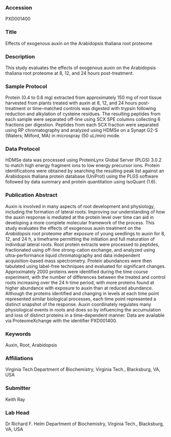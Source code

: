 ### Accession
PXD001400

### Title
Effects of exogenous auxin on the Arabidopsis thaliana root proteome

### Description
This study evaluates the effects of exogenous auxin on the Arabidopsis thaliana root proteome at 8, 12, and 24 hours post-treatment.

### Sample Protocol
Protein (0.4 to 0.6 mg) extracted from approximately 150 mg of root tissue harvested from plants treated with auxin at 8, 12, and 24 hours post-treatment or time-matched controls was digested with trypsin following reduction and alkylation of cysteine residues. The resulting peptides from each sample were separated off-line using SCX SPE columns collecting 6 fractions per digestion. Peptides from each SCX fraction were separated using RP chromatography and analyzed using HDMSe on a Synapt G2-S (Waters; Milford, MA) in microspray (50 uL/min) mode.

### Data Protocol
HDMSe data was processed using ProteinLynx Global Server (PLGS) 3.0.2 to match high energy fragment ions to low energy precursor ions. Protein identifications were obtained by searching the resulting peak list against an Arabidopsis thaliana protein database (UniProt) using the PLGS software followed by data summary and protein quantitation using IsoQuant (1.6).

### Publication Abstract
Auxin is involved in many aspects of root development and physiology, including the formation of lateral roots. Improving our understanding of how the auxin response is mediated at the protein level over time can aid in developing a more complete molecular framework of the process. This study evaluates the effects of exogenous auxin treatment on the <i>Arabidopsis</i> root proteome after exposure of young seedlings to auxin for 8, 12, and 24 h, a timeframe permitting the initiation and full maturation of individual lateral roots. Root protein extracts were processed to peptides, fractionated using off-line strong-cation exchange, and analyzed using ultra-performance liquid chromatography and data independent acquisition-based mass spectrometry. Protein abundances were then tabulated using label-free techniques and evaluated for significant changes. Approximately 2000 proteins were identified during the time course experiment, with the number of differences between the treated and control roots increasing over the 24 h time period, with more proteins found at higher abundance with exposure to auxin than at reduced abundance. Although the proteins identified and changing in levels at each time point represented similar biological processes, each time point represented a distinct snapshot of the response. Auxin coordinately regulates many physiological events in roots and does so by influencing the accumulation and loss of distinct proteins in a time-dependent manner. Data are available via ProteomeXchange with the identifier PXD001400.

### Keywords
Auxin, Root, Arabidopsis

### Affiliations
Virginia Tech
Department of Biochemistry, Virginia Tech., Blacksburg, VA, USA

### Submitter
Keith Ray

### Lab Head
Dr Richard F. Helm
Department of Biochemistry, Virginia Tech., Blacksburg, VA, USA


